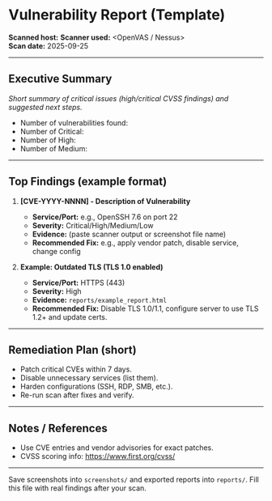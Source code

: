# Vulnerability Report (Template)

**Scanned host:** <replace-with-your-host-ip-or-localhost>
**Scanner used:** <OpenVAS / Nessus>  
**Scan date:** 2025-09-25

---

## Executive Summary
_Short summary of critical issues (high/critical CVSS findings) and suggested next steps._

- Number of vulnerabilities found: <count>
- Number of Critical: <count>
- Number of High: <count>
- Number of Medium: <count>

---

## Top Findings (example format)
1. **[CVE-YYYY-NNNN] - Description of Vulnerability**
   - **Service/Port:** e.g., OpenSSH 7.6 on port 22
   - **Severity:** Critical/High/Medium/Low
   - **Evidence:** (paste scanner output or screenshot file name)
   - **Recommended Fix:** e.g., apply vendor patch, disable service, change config

2. **Example: Outdated TLS (TLS 1.0 enabled)**
   - **Service/Port:** HTTPS (443)
   - **Severity:** High
   - **Evidence:** `reports/example_report.html`
   - **Recommended Fix:** Disable TLS 1.0/1.1, configure server to use TLS 1.2+ and update certs.

---

## Remediation Plan (short)
- Patch critical CVEs within 7 days.
- Disable unnecessary services (list them).
- Harden configurations (SSH, RDP, SMB, etc.).
- Re-run scan after fixes and verify.

---

## Notes / References
- Use CVE entries and vendor advisories for exact patches.
- CVSS scoring info: https://www.first.org/cvss/

---

Save screenshots into `screenshots/` and exported reports into `reports/`. Fill this file with real findings after your scan.
